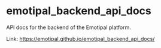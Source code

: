 # emotipal_backend_api_docs
API docs for the backend of the Emotipal platform.

Link: https://emotipal.github.io/emotipal_backend_api_docs/
